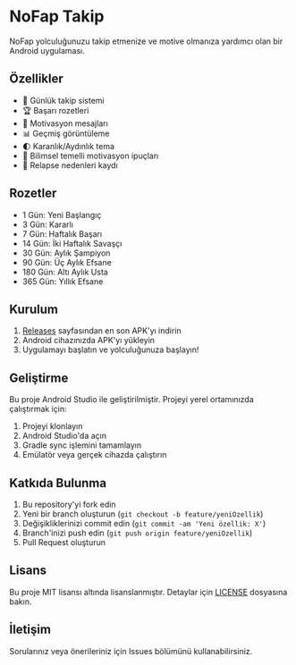 # NoFap Takip

NoFap yolculuğunuzu takip etmenize ve motive olmanıza yardımcı olan bir Android uygulaması.

## Özellikler

- 📅 Günlük takip sistemi
- 🏆 Başarı rozetleri
- 💪 Motivasyon mesajları
- 📊 Geçmiş görüntüleme
- 🌓 Karanlık/Aydınlık tema
- 🧠 Bilimsel temelli motivasyon ipuçları
- 📝 Relapse nedenleri kaydı

## Rozetler

- 1 Gün: Yeni Başlangıç
- 3 Gün: Kararlı
- 7 Gün: Haftalık Başarı
- 14 Gün: İki Haftalık Savaşçı
- 30 Gün: Aylık Şampiyon
- 90 Gün: Üç Aylık Efsane
- 180 Gün: Altı Aylık Usta
- 365 Gün: Yıllık Efsane

## Kurulum

1. [Releases](https://github.com/KULLANICI_ADI/NoFapTakip/releases) sayfasından en son APK'yı indirin
2. Android cihazınızda APK'yı yükleyin
3. Uygulamayı başlatın ve yolculuğunuza başlayın!

## Geliştirme

Bu proje Android Studio ile geliştirilmiştir. Projeyi yerel ortamınızda çalıştırmak için:

1. Projeyi klonlayın
2. Android Studio'da açın
3. Gradle sync işlemini tamamlayın
4. Emülatör veya gerçek cihazda çalıştırın

## Katkıda Bulunma

1. Bu repository'yi fork edin
2. Yeni bir branch oluşturun (`git checkout -b feature/yeniOzellik`)
3. Değişikliklerinizi commit edin (`git commit -am 'Yeni özellik: X'`)
4. Branch'inizi push edin (`git push origin feature/yeniOzellik`)
5. Pull Request oluşturun

## Lisans

Bu proje MIT lisansı altında lisanslanmıştır. Detaylar için [LICENSE](LICENSE) dosyasına bakın.

## İletişim

Sorularınız veya önerileriniz için Issues bölümünü kullanabilirsiniz. 